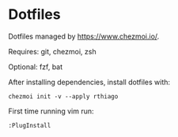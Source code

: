 # Dotfiles

Dotfiles managed by https://www.chezmoi.io/.

Requires: git, chezmoi, zsh

Optional: fzf, bat

After installing dependencies, install dotfiles with:

```
chezmoi init -v --apply rthiago
```

First time running vim run:

```
:PlugInstall
```
